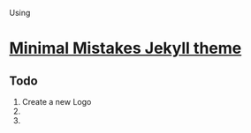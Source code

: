 Using
# [Minimal Mistakes Jekyll theme](https://mmistakes.github.io/minimal-mistakes/)

## Todo
1. Create a new Logo
2.
3.
